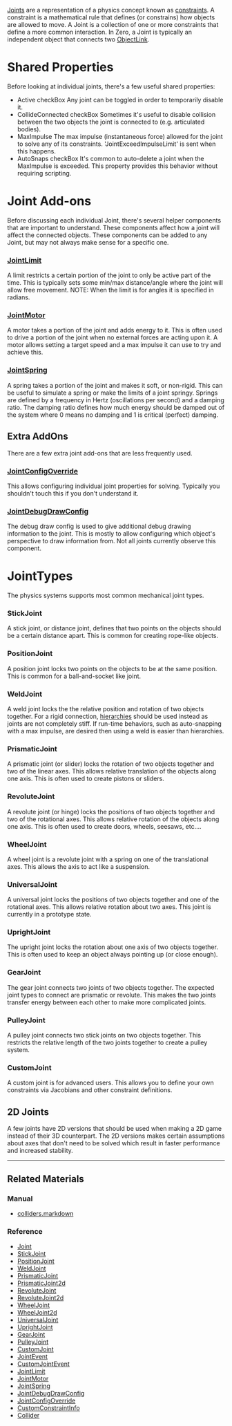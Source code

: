 [ Joints](https://github.com/ZilchEngine/ZilchDocs/blob/master/code_reference/class_reference/joint.markdown) are a representation of a physics concept known as [constraints](https://en.wikipedia.org/wiki/Constraint_(mathematics) ). A constraint is a mathematical rule that defines (or constrains) how objects are allowed to move. A Joint is a collection of one or more constraints that define a more common interaction. In Zero, a Joint is typically an independent object that connects two [ObjectLink](https://github.com/ZilchEngine/ZilchDocs/blob/master/code_reference/class_reference/objectlink.markdown).

 #  Shared Properties
Before looking at individual joints, there's a few useful shared properties:
 - Active checkBox Any joint can be toggled in order to temporarily disable it.
 - CollideConnected checkBox Sometimes it's useful to disable collision between the two objects the joint is connected to (e.g. articulated bodies).
 - MaxImpulse  The max impulse (instantaneous force) allowed for the joint to solve any of its constraints. 'JointExceedImpulseLimit' is sent when this happens.
 - AutoSnaps checkBox It's common to auto-delete a joint when the MaxImpulse  is exceeded. This property provides this behavior without requiring scripting.

 #  Joint Add-ons
Before discussing each individual Joint, there's several helper components that are important to understand. These components affect how a joint will affect the connected objects. These components can be added to any Joint, but may not always make sense for a specific one.

 ###  [JointLimit](https://github.com/ZilchEngine/ZilchDocs/blob/master/code_reference/class_reference/jointlimit.markdown)
A limit restricts a certain portion of the joint to only be active part of the time. This is typically sets some min/max distance/angle where the joint will allow free movement.
NOTE: When the limit is for angles it is specified in radians.

 ###  [JointMotor](https://github.com/ZilchEngine/ZilchDocs/blob/master/code_reference/class_reference/jointmotor.markdown)
A motor takes a portion of the joint and adds energy to it. This is often used to drive a portion of the joint when no external forces are acting upon it. A motor allows setting a target speed and a max impulse it can use to try and achieve this.

 ###  [JointSpring](https://github.com/ZilchEngine/ZilchDocs/blob/master/code_reference/class_reference/jointspring.markdown)
A spring takes a portion of the joint and makes it soft, or non-rigid. This can be useful to simulate a spring or make the limits of a joint springy. Springs are defined by a frequency in Hertz (oscillations per second) and a damping ratio. The damping ratio defines how much energy should be damped out of the system where 0 means no damping and 1 is critical (perfect) damping.

 ##  Extra AddOns
There are a few extra joint add-ons that are less frequently used.

 ###  [JointConfigOverride](https://github.com/ZilchEngine/ZilchDocs/blob/master/code_reference/class_reference/jointconfigoverride.markdown)
This allows configuring individual joint properties for solving. Typically you shouldn't touch this if you don't understand it.

 ###  [JointDebugDrawConfig](https://github.com/ZilchEngine/ZilchDocs/blob/master/code_reference/class_reference/jointdebugdrawconfig.markdown)
The debug draw config is used to give additional debug drawing information to the joint. This is mostly to allow configuring which object's perspective to draw information from. Not all joints currently observe this component.

 #  JointTypes
The physics systems supports most common mechanical joint types.

 ###  StickJoint
A stick joint, or distance joint, defines that two points on the objects should be a certain distance apart. This is common for creating rope-like objects.

 ###  PositionJoint
A position joint locks two points on the objects to be at the same position. This is common for a ball-and-socket like joint.

 ###  WeldJoint
A weld joint locks the the relative position and rotation of two objects together. For a rigid connection, [hierarchies](https://github.com/ZilchEngine/ZilchDocs/blob/master/zilch_editor_documentation/zeromanual/physics/hierarchies.markdown) should be used instead as joints are not completely stiff. If run-time behaviors, such as auto-snapping with a max impulse, are desired then using a weld is easier than hierarchies.

 ###  PrismaticJoint
A prismatic joint (or slider) locks the rotation of two objects together and two of the linear axes. This allows relative translation of the objects along one axis. This is often used to create pistons or sliders.

 ###  RevoluteJoint
A revolute joint (or hinge) locks the positions of two objects together and two of the rotational axes. This allows relative rotation of the objects along one axis. This is often used to create doors, wheels, seesaws, etc....

 ###  WheelJoint
A wheel joint is a revolute joint with a spring on one of the translational axes. This allows the axis to act like a suspension.

 ###  UniversalJoint
A universal joint locks the positions of two objects together and one of the rotational axes. This allows relative rotation about two axes. This joint is currently in a prototype state.

 ###  UprightJoint
The upright joint locks the rotation about one axis of two objects together. This is often used to keep an object always pointing up (or close enough).

 ###  GearJoint
The gear joint connects two joints of two objects together. The expected joint types to connect are prismatic or revolute. This makes the two joints transfer energy between each other to make more complicated joints.

 ###  PulleyJoint
A pulley joint connects two stick joints on two objects together. This restricts the relative length of the two joints together to create a pulley system.

 ###  CustomJoint
A custom joint is for advanced users. This allows you to define your own constraints via Jacobians and other constraint definitions.

 ##  2D Joints
A few joints have 2D versions that should be used when making a 2D game instead of their 3D counterpart. The 2D versions makes certain assumptions about axes that don't need to be solved which result in faster performance and increased stability.

---
 ##  Related Materials
 ###  Manual
- [colliders.markdown](https://github.com/ZilchEngine/ZilchDocs/blob/master/zilch_editor_documentation/zeromanual/physics/colliders.markdown)

 ###  Reference
 - [Joint](https://github.com/ZilchEngine/ZilchDocs/blob/master/code_reference/class_reference/joint.markdown)
 - [StickJoint](https://github.com/ZilchEngine/ZilchDocs/blob/master/code_reference/class_reference/stickjoint.markdown)
 - [PositionJoint](https://github.com/ZilchEngine/ZilchDocs/blob/master/code_reference/class_reference/positionjoint.markdown)
 - [WeldJoint](https://github.com/ZilchEngine/ZilchDocs/blob/master/code_reference/class_reference/weldjoint.markdown)
 - [PrismaticJoint](https://github.com/ZilchEngine/ZilchDocs/blob/master/code_reference/class_reference/prismaticjoint.markdown)
 - [PrismaticJoint2d](https://github.com/ZilchEngine/ZilchDocs/blob/master/code_reference/class_reference/prismaticjoint2d.markdown)
 - [RevoluteJoint](https://github.com/ZilchEngine/ZilchDocs/blob/master/code_reference/class_reference/revolutejoint.markdown)
 - [RevoluteJoint2d](https://github.com/ZilchEngine/ZilchDocs/blob/master/code_reference/class_reference/revolutejoint2d.markdown)
 - [WheelJoint](https://github.com/ZilchEngine/ZilchDocs/blob/master/code_reference/class_reference/wheeljoint.markdown)
 - [WheelJoint2d](https://github.com/ZilchEngine/ZilchDocs/blob/master/code_reference/class_reference/wheeljoint2d.markdown)
 - [UniversalJoint](https://github.com/ZilchEngine/ZilchDocs/blob/master/code_reference/class_reference/universaljoint.markdown)
 - [UprightJoint](https://github.com/ZilchEngine/ZilchDocs/blob/master/code_reference/class_reference/uprightjoint.markdown)
 - [GearJoint](https://github.com/ZilchEngine/ZilchDocs/blob/master/code_reference/class_reference/gearjoint.markdown)
 - [PulleyJoint](https://github.com/ZilchEngine/ZilchDocs/blob/master/code_reference/class_reference/pulleyjoint.markdown)
 - [CustomJoint](https://github.com/ZilchEngine/ZilchDocs/blob/master/code_reference/class_reference/customjoint.markdown)
 - [JointEvent](https://github.com/ZilchEngine/ZilchDocs/blob/master/code_reference/class_reference/jointevent.markdown)
 - [CustomJointEvent](https://github.com/ZilchEngine/ZilchDocs/blob/master/code_reference/class_reference/customjointevent.markdown)
 - [JointLimit](https://github.com/ZilchEngine/ZilchDocs/blob/master/code_reference/class_reference/jointlimit.markdown)
 - [JointMotor](https://github.com/ZilchEngine/ZilchDocs/blob/master/code_reference/class_reference/jointmotor.markdown)
 - [JointSpring](https://github.com/ZilchEngine/ZilchDocs/blob/master/code_reference/class_reference/jointspring.markdown)
 - [JointDebugDrawConfig](https://github.com/ZilchEngine/ZilchDocs/blob/master/code_reference/class_reference/jointdebugdrawconfig.markdown)
 - [JointConfigOverride](https://github.com/ZilchEngine/ZilchDocs/blob/master/code_reference/class_reference/jointconfigoverride.markdown)
 - [CustomConstraintInfo](https://github.com/ZilchEngine/ZilchDocs/blob/master/code_reference/class_reference/customconstraintinfo.markdown)
 - [Collider](https://github.com/ZilchEngine/ZilchDocs/blob/master/code_reference/class_reference/collider.markdown)
 

 